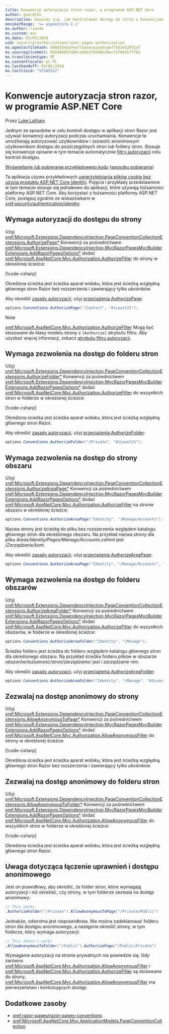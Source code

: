 ```yaml
---
title: Konwencje autoryzacja stron razor, w programie ASP.NET Core
author: guardrex
description: Dowiedz się, jak kontrolować dostęp do stron z konwencjami, które autoryzować użytkowników i zezwolić anonimowym użytkownikom dostępu do strony lub foldery stron.
monikerRange: '>= aspnetcore-2.1'
ms.author: riande
ms.custom: mvc
ms.date: 03/03/2019
uid: security/authorization/razor-pages-authorization
ms.openlocfilehash: 040d33eba7eaf7a3aece2eedcdef7343e52972af
ms.sourcegitcommit: 036d4b03fd86ca5bb378198e29ecf2704257f7b2
ms.translationtype: MT
ms.contentlocale: pl-PL
ms.lasthandoff: 03/05/2019
ms.locfileid: "57345512"
---
```

# <a name="razor-pages-authorization-conventions-in-aspnet-core"></a>Konwencje autoryzacja stron razor, w programie ASP.NET Core

Przez [Luke Latham](https://github.com/guardrex)

Jednym ze sposobów w celu kontroli dostępu w aplikacji stron Razor jest używać konwencji autoryzacji podczas uruchamiania. Konwencje te umożliwiają autoryzować użytkowników i zezwolić anonimowym użytkownikom dostępu do poszczególnych stron lub foldery stron. Stosuje się konwencje opisane w tym temacie automatycznie [filtry autoryzacji](xref:mvc/controllers/filters#authorization-filters) celu kontroli dostępu.

[Wyświetlanie lub pobieranie przykładowego kodu](https://github.com/aspnet/Docs/tree/master/aspnetcore/security/authorization/razor-pages-authorization/samples) ([sposobu pobierania](xref:index#how-to-download-a-sample))

Ta aplikacja używa przykładowych [uwierzytelniania plików cookie bez użycia produktu ASP.NET Core Identity](xref:security/authentication/cookie). Pojęcia i przykłady przedstawione w tym temacie stosuje się jednakowo do aplikacji, które używają tożsamości platformy ASP.NET Core. Aby korzystać z tożsamości platformy ASP.NET Core, postępuj zgodnie ze wskazówkami w <xref:security/authentication/identity>.

## <a name="require-authorization-to-access-a-page"></a>Wymaga autoryzacji do dostępu do strony

Użyj <xref:Microsoft.Extensions.DependencyInjection.PageConventionCollectionExtensions.AuthorizePage*> Konwencji za pośrednictwem <xref:Microsoft.Extensions.DependencyInjection.MvcRazorPagesMvcBuilderExtensions.AddRazorPagesOptions*> dodać <xref:Microsoft.AspNetCore.Mvc.Authorization.AuthorizeFilter> do strony w określonej ścieżce:

[!code-csharp[](razor-pages-authorization/samples/2.x/AuthorizationSample/Startup.cs?name=snippet1&highlight=2,4)]

Określona ścieżka jest ścieżka aparat widoku, która jest ścieżką względną głównego stron Razor bez rozszerzenia i zawierający tylko ukośników.

Aby określić [zasady autoryzacji](xref:security/authorization/policies), użyj [przeciążenia AuthorizePage](xref:Microsoft.Extensions.DependencyInjection.PageConventionCollectionExtensions.AuthorizePage*):

```csharp
options.Conventions.AuthorizePage("/Contact", "AtLeast21");
```

> [!NOTE]
> <xref:Microsoft.AspNetCore.Mvc.Authorization.AuthorizeFilter> Mogą być stosowane do klasy modelu strony z `[Authorize]` atrybutu filtru. Aby uzyskać więcej informacji, zobacz [atrybutu filtru autoryzacji](xref:razor-pages/filter#authorize-filter-attribute).

## <a name="require-authorization-to-access-a-folder-of-pages"></a>Wymaga zezwolenia na dostęp do folderu stron

Użyj <xref:Microsoft.Extensions.DependencyInjection.PageConventionCollectionExtensions.AuthorizeFolder*> Konwencji za pośrednictwem <xref:Microsoft.Extensions.DependencyInjection.MvcRazorPagesMvcBuilderExtensions.AddRazorPagesOptions*> dodać <xref:Microsoft.AspNetCore.Mvc.Authorization.AuthorizeFilter> do wszystkich stron w folderze w określonej ścieżce:

[!code-csharp[](razor-pages-authorization/samples/2.x/AuthorizationSample/Startup.cs?name=snippet1&highlight=2,5)]

Określona ścieżka jest ścieżka aparat widoku, która jest ścieżką względną głównego stron Razor.

Aby określić [zasady autoryzacji](xref:security/authorization/policies), użyj [przeciążenia AuthorizeFolder](xref:Microsoft.Extensions.DependencyInjection.PageConventionCollectionExtensions.AuthorizeFolder*):

```csharp
options.Conventions.AuthorizeFolder("/Private", "AtLeast21");
```

## <a name="require-authorization-to-access-an-area-page"></a>Wymaga zezwolenia na dostęp do strony obszaru

Użyj <xref:Microsoft.Extensions.DependencyInjection.PageConventionCollectionExtensions.AuthorizeAreaPage*> Konwencji za pośrednictwem <xref:Microsoft.Extensions.DependencyInjection.MvcRazorPagesMvcBuilderExtensions.AddRazorPagesOptions*> dodać <xref:Microsoft.AspNetCore.Mvc.Authorization.AuthorizeFilter> na stronie obszaru w określonej ścieżce:

```csharp
options.Conventions.AuthorizeAreaPage("Identity", "/Manage/Accounts");
```

Nazwa strony jest ścieżkę do pliku bez rozszerzenia względem katalogu głównego stron dla określonego obszaru. Na przykład nazwa strony dla pliku *Areas/Identity/Pages/Manage/Accounts.cshtml* jest */Zarządzanie/kont*.

Aby określić [zasady autoryzacji](xref:security/authorization/policies), użyj [przeciążenia AuthorizeAreaPage](xref:Microsoft.Extensions.DependencyInjection.PageConventionCollectionExtensions.AuthorizeAreaPage*):

```csharp
options.Conventions.AuthorizeAreaPage("Identity", "/Manage/Accounts", "AtLeast21");
```

## <a name="require-authorization-to-access-a-folder-of-areas"></a>Wymaga zezwolenia na dostęp do folderu obszarów

Użyj <xref:Microsoft.Extensions.DependencyInjection.PageConventionCollectionExtensions.AuthorizeAreaFolder*> Konwencji za pośrednictwem <xref:Microsoft.Extensions.DependencyInjection.MvcRazorPagesMvcBuilderExtensions.AddRazorPagesOptions*> dodać <xref:Microsoft.AspNetCore.Mvc.Authorization.AuthorizeFilter> do wszystkich obszarów, w folderze w określonej ścieżce:

```csharp
options.Conventions.AuthorizeAreaFolder("Identity", "/Manage");
```

Ścieżka folderu jest ścieżka do folderu względem katalogu głównego stron dla określonego obszaru. Na przykład ścieżka folderu plików w obszarze *obszarów/tożsamość/stron/zarządzanie/* jest *i zarządzanie nim*.

Aby określić [zasady autoryzacji](xref:security/authorization/policies), użyj [przeciążenia AuthorizeAreaFolder](xref:Microsoft.Extensions.DependencyInjection.PageConventionCollectionExtensions.AuthorizeAreaFolder*):

```csharp
options.Conventions.AuthorizeAreaFolder("Identity", "/Manage", "AtLeast21");
```

## <a name="allow-anonymous-access-to-a-page"></a>Zezwalaj na dostęp anonimowy do strony

Użyj <xref:Microsoft.Extensions.DependencyInjection.PageConventionCollectionExtensions.AllowAnonymousToPage*> Konwencji za pośrednictwem <xref:Microsoft.Extensions.DependencyInjection.MvcRazorPagesMvcBuilderExtensions.AddRazorPagesOptions*> dodać <xref:Microsoft.AspNetCore.Mvc.Authorization.AllowAnonymousFilter> do strony w określonej ścieżce:

[!code-csharp[](razor-pages-authorization/samples/2.x/AuthorizationSample/Startup.cs?name=snippet1&highlight=2,6)]

Określona ścieżka jest ścieżka aparat widoku, która jest ścieżką względną głównego stron Razor bez rozszerzenia i zawierający tylko ukośników.

## <a name="allow-anonymous-access-to-a-folder-of-pages"></a>Zezwalaj na dostęp anonimowy do folderu stron

Użyj <xref:Microsoft.Extensions.DependencyInjection.PageConventionCollectionExtensions.AllowAnonymousToFolder*> Konwencji za pośrednictwem <xref:Microsoft.Extensions.DependencyInjection.MvcRazorPagesMvcBuilderExtensions.AddRazorPagesOptions*> dodać <xref:Microsoft.AspNetCore.Mvc.Authorization.AllowAnonymousFilter> do wszystkich stron w folderze w określonej ścieżce:

[!code-csharp[](razor-pages-authorization/samples/2.x/AuthorizationSample/Startup.cs?name=snippet1&highlight=2,7)]

Określona ścieżka jest ścieżka aparat widoku, która jest ścieżką względną głównego stron Razor.

## <a name="note-on-combining-authorized-and-anonymous-access"></a>Uwaga dotycząca łączenie uprawnień i dostępu anonimowego

Jest on prawidłowy, aby określić, że folder stron, które wymagają autoryzacji i niż określać, czy strony, w tym folderze zezwala na dostęp anonimowy:

```csharp
// This works.
.AuthorizeFolder("/Private").AllowAnonymousToPage("/Private/Public")
```

Jednakże, odwrotna jest nieprawidłowa. Nie można zadeklarować folderu stron dla dostępu anonimowego, a następnie określić strony, w tym folderze, który wymaga autoryzacji:

```csharp
// This doesn't work!
.AllowAnonymousToFolder("/Public").AuthorizePage("/Public/Private")
```

Wymaganie autoryzacji na stronie prywatnych nie powiedzie się. Gdy zarówno <xref:Microsoft.AspNetCore.Mvc.Authorization.AllowAnonymousFilter> i <xref:Microsoft.AspNetCore.Mvc.Authorization.AuthorizeFilter> są stosowane do strony, <xref:Microsoft.AspNetCore.Mvc.Authorization.AllowAnonymousFilter> ma pierwszeństwo i kontrolujących dostęp.

## <a name="additional-resources"></a>Dodatkowe zasoby

* <xref:razor-pages/razor-pages-conventions>
* <xref:Microsoft.AspNetCore.Mvc.ApplicationModels.PageConventionCollection>
